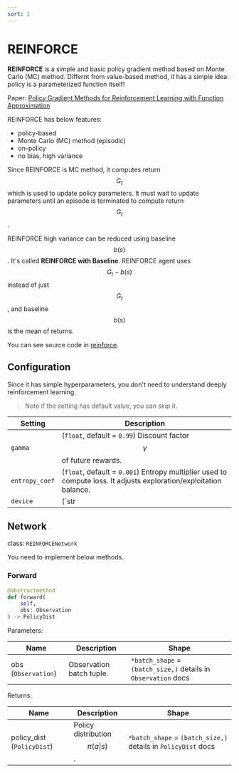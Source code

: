 ```yaml
---
sort: 1
---
```



# REINFORCE

**REINFORCE** is a simple and basic policy gradient method based on Monte Carlo (MC) method. Differnt from value-based method, it has a simple idea: policy is a parameterized function itself!

Paper: [Policy Gradient Methods for Reinforcement Learning with Function Approximation ](https://proceedings.neurips.cc/paper/1999/file/464d828b85b0bed98e80ade0a5c43b0f-Paper.pdf)

REINFORCE has below features:

* policy-based
* Monte Carlo (MC) method (episodic)
* on-policy
* no bias, high variance

Since REINFORCE is MC method, it computes return $$G_t$$ which is used to update policy parameters. It must wait to update parameters until an episode is terminated to compute return $$G_t$$. 

REINFORCE high variance can be reduced using baseline $$b(s)$$. It's called **REINFORCE with Baseline**. REINFORCE agent uses $$G_t - b(s)$$ instead of just $$G_t$$, and baseline $$b(s)$$ is the mean of returns.

You can see source code in [reinforce](https://github.com/DevSlem/AINE-DRL/tree/main/aine_drl/agent/reinforce).

## Configuration

Since it has simple hyperparameters, you don't need to understand deeply reinforcement learning. 

> Note if the setting has default value, you can skip it.

|Setting|Description|
|---|---|
|`gamma`|(`float`, default = `0.99`) Discount factor $$\gamma$$ of future rewards.|
|`entropy_coef`|(`float`, default = `0.001`) Entropy multiplier used to compute loss. It adjusts exploration/exploitation balance.|
|`device`|(`str | None`, default = `None`) Device on which the agent works. If this setting is `None`, the agent device is same as your network's one. Otherwise, the network device changes to this device. <br><br> Options: `None`, `cpu`, `cuda`, `cuda:0` and other devices of `torch.device()` argument|

## Network

class: `REINFORCENetwork`

You need to implement below methods.

### Forward

```python
@abstractmethod
def forward(
    self, 
    obs: Observation
) -> PolicyDist
```

Parameters:

|Name|Description|Shape|
|---|---|---|
|obs (`Observation`)|Observation batch tuple.|`*batch_shape` = `(batch_size,)` details in `Observation` docs|

Returns:

|Name|Description|Shape|
|---|---|---|
|policy_dist (`PolicyDist`)|Policy distribution $$\pi(a \vert s)$$.|`*batch_shape` = `(batch_size,)` details in `PolicyDist` docs|